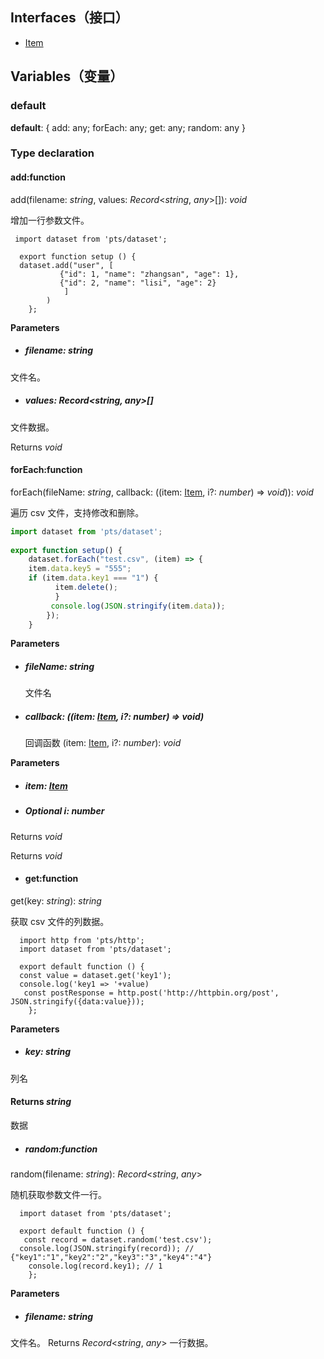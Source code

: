 
## Interfaces（接口）
- [Item](https://cloud.tencent.com/document/product/1484/75805)

## Variables（变量）
[](id:default)

### default
**default**:  { add: any; forEach: any; get: any; random: any }

### Type declaration
#### add:function
add(filename: *string*, values: *Record*<*string*, *any*>[]): *void*


增加一行参数文件。


```
 import dataset from 'pts/dataset';
    
  export function setup () {
  dataset.add("user", [
           {"id": 1, "name": "zhangsan", "age": 1},
           {"id": 2, "name": "lisi", "age": 2}
            ]
        )
    };
```
 
**Parameters**
   - ##### filename: *string*
文件名。
   - ##### values: *Record*<*string*, *any*>[]
文件数据。

Returns *void*

#### forEach:function

forEach(fileName: *string*, callback: ((item: [Item](https://cloud.tencent.com/document/product/1484/75805), i?: *number*) => *void*)): *void*


遍历 csv 文件，支持修改和删除。

```js
import dataset from 'pts/dataset';
    
export function setup() {
    dataset.forEach("test.csv", (item) => {
    item.data.key5 = "555";
    if (item.data.key1 === "1") {
          item.delete();
          }
         console.log(JSON.stringify(item.data));
        });
    }
 ```

**Parameters**

- ##### fileName: *string*
  文件名

- ##### callback: ((item: [Item](https://cloud.tencent.com/document/product/1484/75805), i?: *number*) => *void*)
  回调函数
  (item: [Item](https://cloud.tencent.com/document/product/1484/75805), i?: *number*): *void*

 **Parameters**

   - ##### item: [Item](https://cloud.tencent.com/document/product/1484/75805)

   - ##### Optional i: *number*
   Returns *void*

Returns *void*

- #### get:function
get(key: *string*): *string*

 获取 csv 文件的列数据。

```
  import http from 'pts/http';
  import dataset from 'pts/dataset';
    
  export default function () {
  const value = dataset.get('key1');
  console.log('key1 => '+value)
   const postResponse = http.post('http://httpbin.org/post', JSON.stringify({data:value}));
    };
```

**Parameters**
- ##### key: *string*
列名

#### Returns *string*
数据

- ##### random:function
random(filename: *string*): *Record*<*string*, *any*>


随机获取参数文件一行。

```
  import dataset from 'pts/dataset';
    
  export default function () {
   const record = dataset.random('test.csv');
  console.log(JSON.stringify(record)); // {"key1":"1","key2":"2","key3":"3","key4":"4"}
    console.log(record.key1); // 1 
    };
 ```

**Parameters**
- ##### filename: *string*
文件名。
Returns *Record*<*string*, *any*>
 一行数据。
